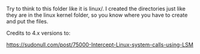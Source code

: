 Try to think to this folder like it is linux/. I created the directories just like they are in the linux kernel folder, so you know where you have to create and put the files.

Credits to 4.x versions to: 

https://sudonull.com/post/75000-Intercept-Linux-system-calls-using-LSM
